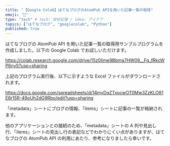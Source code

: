 ```yaml
---
title: "【Google Colab】はてなブログのAtomPub APIを用いた記事一覧の取得"
emoji: "💬"
type: "tech" # tech: 技術記事 / idea: アイデア
topics: ["はてなブログ", "googlecolab", "Python"]
published: true
---
```


はてなブログの AtomPub API を用いた記事一覧の取得用サンプルプログラムを作成しました。以下の Google Colab でお試しいただけます。

https://colab.research.google.com/drive/15z0Iime9Bbma7HW09__Fq_fRkcWP6nyS?usp=sharing

上記のプログラム実行後、以下に示すような Excel ファイルがダウンロードされます。

https://docs.google.com/spreadsheets/d/14myDqZTxocwOT0Mw3ZzKLO81E6r15R-49oUh2dG9Rbo/edit?usp=sharing

「metadata」シートにブログの情報、「items」シートに記事の一覧が格納されます。

他のアプリケーションとの接続のため、「metadata」シートの A 列や見出し行、「items」シートの見出し行の表記などでわかりにくい点がありますが、はてなブログの AtomPub API の利用にあたり、参考になりましたら幸いです。
